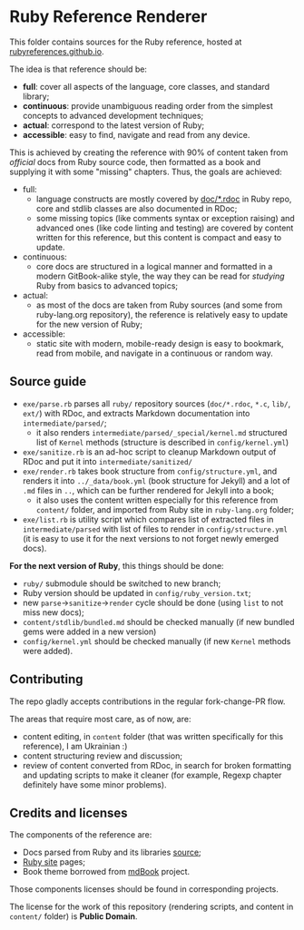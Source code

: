 # Ruby Reference Renderer

This folder contains sources for the Ruby reference, hosted at [rubyreferences.github.io](https://rubyreferences.github.io/rubyref).

The idea is that reference should be:

* **full**: cover all aspects of the language, core classes, and standard library;
* **continuous**: provide unambiguous reading order from the simplest concepts to advanced development techniques;
* **actual**: correspond to the latest version of Ruby;
* **accessible**: easy to find, navigate and read from any device.

This is achieved by creating the reference with 90% of content taken from _official_ docs from Ruby source code, then formatted as a book and supplying it with some "missing" chapters. Thus, the goals are achieved:

* full:
  * language constructs are mostly covered by [doc/\*.rdoc](https://github.com/ruby/ruby/tree/trunk/doc) in Ruby repo, core and stdlib classes are also documented in RDoc;
  * some missing topics (like comments syntax or exception raising) and advanced ones (like code linting and testing) are covered by content written for this reference, but this content is compact and easy to update.
* continuous:
  * core docs are structured in a logical manner and formatted in a modern GitBook-alike style, the way they can be read for _studying_ Ruby from basics to advanced topics;
* actual:
  * as most of the docs are taken from Ruby sources (and some from ruby-lang.org repository), the reference is relatively easy to update for the new version of Ruby;
* accessible:
  * static site with modern, mobile-ready design is easy to bookmark, read from mobile, and navigate in a continuous or random way.

## Source guide

* `exe/parse.rb` parses all `ruby/` repository sources (`doc/*.rdoc`, `*.c`, `lib/`, `ext/`) with RDoc, and extracts Markdown documentation into `intermediate/parsed/`;
  * it also renders `intermediate/parsed/_special/kernel.md` structured list of `Kernel` methods (structure is described in `config/kernel.yml`)
* `exe/sanitize.rb` is an ad-hoc script to cleanup Markdown output of RDoc and put it into `intermediate/sanitized/`
* `exe/render.rb` takes book structure from `config/structure.yml`, and renders it into `../_data/book.yml` (book structure for Jekyll) and a lot of `.md` files in `..`, which can be further rendered for Jekyll into a book;
  * it also uses the content written especially for this reference from `content/` folder, and imported from Ruby site in `ruby-lang.org` folder;
* `exe/list.rb` is utility script which compares list of extracted files in `intermediate/parsed` with list of files to render in `config/structure.yml` (it is easy to use it for the next versions to not forget newly emerged docs).

**For the next version of Ruby**, this things should be done:

* `ruby/` submodule should be switched to new branch;
* Ruby version should be updated in `config/ruby_version.txt`;
* new `parse`→`sanitize`→`render` cycle should be done (using `list` to not miss new docs);
* `content/stdlib/bundled.md` should be checked manually (if new bundled gems were added in a new version)
* `config/kernel.yml` should be checked manually (if new `Kernel` methods were added).

## Contributing

The repo gladly accepts contributions in the regular fork-change-PR flow.

The areas that require most care, as of now, are:

* content editing, in `content` folder (that was written specifically for this reference), I am Ukrainian :)
* content structuring review and discussion;
* review of content converted from RDoc, in search for broken formatting and updating scripts to make it cleaner (for example, Regexp chapter definitely have some minor problems).

## Credits and licenses

The components of the reference are:

* Docs parsed from Ruby and its libraries [source](https://github.com/ruby/ruby);
* [Ruby site](https://github.com/ruby/www.ruby-lang.org) pages;
* Book theme borrowed from [mdBook](https://github.com/rust-lang-nursery/mdBook) project.

Those components licenses should be found in corresponding projects.

The license for the work of this repository (rendering scripts, and content in `content/` folder) is **Public Domain**.